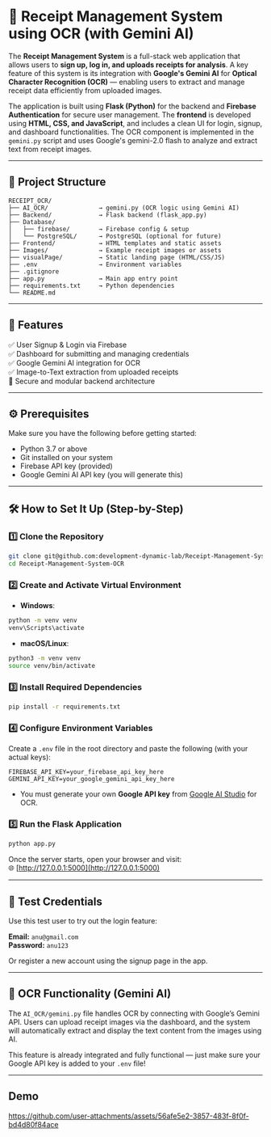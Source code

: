 # 🧾 Receipt Management System using OCR (with Gemini AI)

The **Receipt Management System** is a full-stack web application that allows users to **sign up, log in, and uploads receipts for analysis**. A key feature of this system is its integration with **Google's Gemini AI** for **Optical Character Recognition (OCR)** — enabling users to extract and manage receipt data efficiently from uploaded images.

The application is built using **Flask (Python)** for the backend and **Firebase Authentication** for secure user management. The **frontend** is developed using **HTML, CSS, and JavaScript**, and includes a clean UI for login, signup, and dashboard functionalities. The OCR component is implemented in the `gemini.py` script and uses Google's gemini-2.0 flash to analyze and extract text from receipt images.

---

## 📁 Project Structure

```
RECEIPT_OCR/
├── AI_OCR/              → gemini.py (OCR logic using Gemini AI)
├── Backend/             → Flask backend (flask_app.py)
├── Database/
│   ├── firebase/        → Firebase config & setup
│   └── PostgreSQL/      → PostgreSQL (optional for future)
├── Frontend/            → HTML templates and static assets
├── Images/              → Example receipt images or assets
├── visualPage/          → Static landing page (HTML/CSS/JS)
├── .env                 → Environment variables 
├── .gitignore
├── app.py               → Main app entry point
├── requirements.txt     → Python dependencies
└── README.md
```

---

## 🚀 Features

✅ User Signup & Login via Firebase  
✅ Dashboard for submitting and managing credentials  
✅ Google Gemini AI integration for OCR  
✅ Image-to-Text extraction from uploaded receipts  
🔐 Secure and modular backend architecture  

---

## ⚙️ Prerequisites

Make sure you have the following before getting started:

- Python 3.7 or above  
- Git installed on your system  
- Firebase API key (provided)  
- Google Gemini AI API key (you will generate this)  

---

## 🛠️ How to Set It Up (Step-by-Step)

### 1️⃣ Clone the Repository

```bash
git clone git@github.com:development-dynamic-lab/Receipt-Management-System-OCR.git
cd Receipt-Management-System-OCR
```

### 2️⃣ Create and Activate Virtual Environment

- **Windows**:

```bash
python -m venv venv
venv\Scripts\activate
```

- **macOS/Linux**:

```bash
python3 -m venv venv
source venv/bin/activate
```

### 3️⃣ Install Required Dependencies

```bash
pip install -r requirements.txt
```

### 4️⃣ Configure Environment Variables

Create a `.env` file in the root directory and paste the following (with your actual keys):

```
FIREBASE_API_KEY=your_firebase_api_key_here
GEMINI_API_KEY=your_google_gemini_api_key_here
```  
- You must generate your own **Google API key** from [Google AI Studio](https://aistudio.google.com/apikey) for OCR.

### 5️⃣ Run the Flask Application

```bash
python app.py
```

Once the server starts, open your browser and visit:  
🌐 [http://127.0.0.1:5000](http://127.0.0.1:5000)

---

## 🧪 Test Credentials

Use this test user to try out the login feature:

**Email:** `anu@gmail.com`  
**Password:** `anu123`

Or register a new account using the signup page in the app.

---

## 📸 OCR Functionality (Gemini AI)

The `AI_OCR/gemini.py` file handles OCR by connecting with Google’s Gemini API. Users can upload receipt images via the dashboard, and the system will automatically extract and display the text content from the images using AI.

This feature is already integrated and fully functional — just make sure your Google API key is added to your `.env` file!

---

## Demo
https://github.com/user-attachments/assets/56afe5e2-3857-483f-8f0f-bd4d80f84ace
